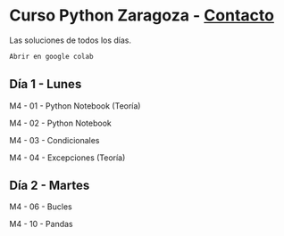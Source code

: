 # Curso Python Zaragoza - [Contacto](mailto:cursopythonzaragoza@lubay.es)

Las soluciones de todos los días.
```bash
Abrir en google colab
```

## Día 1 - Lunes

M4 - 01 - Python Notebook (Teoría)

M4 - 02 - Python Notebook 

M4 - 03 - Condicionales 

M4 - 04 - Excepciones (Teoría)



## Día 2 - Martes

M4 - 06 - Bucles 

M4 - 10 - Pandas
